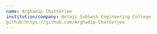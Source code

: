 ```yaml
---
name: Arghadip Chatterjee 
institution/company: Netaji Subhash Engineering College 
github:https://github.com/Arghadip-Chatterjee
---
```

